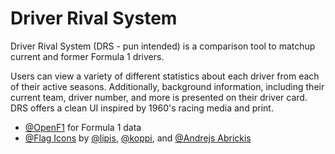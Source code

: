 # Driver Rival System

Driver Rival System (DRS - pun intended) is a comparison tool to matchup current and former Formula 1 drivers.

Users can view a variety of different statistics about each driver from each of their active seasons. Additionally, background information, including their current team, driver number, and more is presented on their driver card. DRS offers a clean UI inspired by 1960's racing media and print.

- [@OpenF1](https://openf1.org) for Formula 1 data
- [@Flag Icons](https://github.com/lipis/flag-icons) by [@lipis](https://github.com/lipis), [@koppi](https://github.com/koppi), and [@Andrejs Abrickis](https://x.com/andrejsabrickis)
